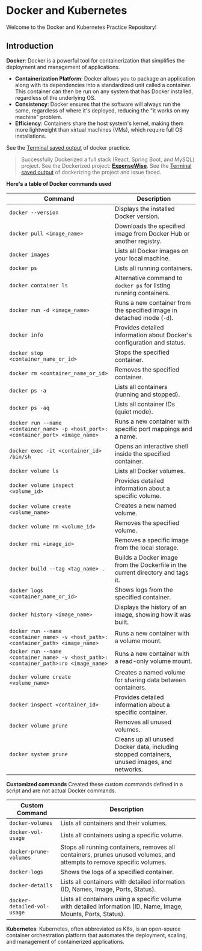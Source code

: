 # Docker and Kubernetes

Welcome to the Docker and Kubernetes Practice Repository!

## Introduction

**Docker**: Docker is a powerful tool for containerization that simplifies the deployment and management of applications.

- **Containerization Platform**: Docker allows you to package an application along with its dependencies into a standardized unit called a container. This container can then be run on any system that has Docker installed, regardless of the underlying OS.
- **Consistency**: Docker ensures that the software will always run the same, regardless of where it's deployed, reducing the "it works on my machine" problem.
- **Efficiency**: Containers share the host system's kernel, making them more lightweight than virtual machines (VMs), which require full OS installations.

See the [Terminal saved output](./Docker-Practice.Terminal-Saved-Output.txt) of docker practice.

> Successfully Dockerized a full stack (React, Spring Boot, and MySQL) project.
> See the Dockerized project: **[ExpenseWise](https://github.com/ksachin7/ExpenseWise)**.
> See the [Terminal saved output](./docker_deploy.txt) of dockerizing the project and issue faced.

**Here's a table of Docker commands used**

| **Command**                                            | **Description**                                                                                     |
|--------------------------------------------------------|-----------------------------------------------------------------------------------------------------|
| `docker --version`                                   | Displays the installed Docker version.                                                             |
| `docker pull <image_name>`                           | Downloads the specified image from Docker Hub or another registry.                                 |
| `docker images`                                      | Lists all Docker images on your local machine.                                                     |
| `docker ps`                                           | Lists all running containers.                                                                      |
| `docker container ls`                                | Alternative command to `docker ps` for listing running containers.                                 |
| `docker run -d <image_name>`                         | Runs a new container from the specified image in detached mode (`-d`).                             |
| `docker info`                                        | Provides detailed information about Docker's configuration and status.                             |
| `docker stop <container_name_or_id>`                  | Stops the specified container.                                                                     |
| `docker rm <container_name_or_id>`                    | Removes the specified container.                                                                   |
| `docker ps -a`                                       | Lists all containers (running and stopped).                                                        |
| `docker ps -aq`                                      | Lists all container IDs (quiet mode).                                                               |
| `docker run --name <container_name> -p <host_port>:<container_port> <image_name>` | Runs a new container with specific port mappings and a name.                                       |
| `docker exec -it <container_id> /bin/sh`              | Opens an interactive shell inside the specified container.                                          |
| `docker volume ls`                                   | Lists all Docker volumes.                                                                          |
| `docker volume inspect <volume_id>`                   | Provides detailed information about a specific volume.                                             |
| `docker volume create <volume_name>`                  | Creates a new named volume.                                                                        |
| `docker volume rm <volume_id>`                        | Removes the specified volume.                                                                     |
| `docker rmi <image_id>`                               | Removes a specific image from the local storage.                                                    |
| `docker build --tag <tag_name> .`                     | Builds a Docker image from the Dockerfile in the current directory and tags it.                     |
| `docker logs <container_name_or_id>`                  | Shows logs from the specified container.                                                            |
| `docker history <image_name>`                         | Displays the history of an image, showing how it was built.                                         |
| `docker run --name <container_name> -v <host_path>:<container_path> <image_name>` | Runs a new container with a volume mount.                                                            |
| `docker run --name <container_name> -v <host_path>:<container_path>:ro <image_name>` | Runs a new container with a read-only volume mount.                                                 |
| `docker volume create <volume_name>`                  | Creates a named volume for sharing data between containers.                                        |
| `docker inspect <container_id>`                       | Provides detailed information about a specific container.                                           |
| `docker volume prune`                                | Removes all unused volumes.                                                                        |
| `docker system prune`                                | Cleans up all unused Docker data, including stopped containers, unused images, and networks.         |

**Customized commands**
Created these custom commands defined in a script and are not actual Docker commands.

| **Custom Command**                            | **Description**                                                                                   |
|--------------------------------------|---------------------------------------------------------------------------------------------------|
| `docker-volumes`                     | Lists all containers and their volumes.                                       |
| `docker-vol-usage`                   | Lists all containers using a specific volume.                                 |
| `docker-prune-volumes`               | Stops all running containers, removes all containers, prunes unused volumes, and attempts to remove specific volumes. |
| `docker-logs`                        | Shows the logs of a specified container.                                       |
| `docker-details`                     | Lists all containers with detailed information (ID, Names, Image, Ports, Status). |
| `docker-detailed-vol-usage`          | Lists all containers using a specific volume with detailed information (ID, Name, Image, Mounts, Ports, Status). |

**Kubernetes**: Kubernetes, often abbreviated as K8s, is an open-source container orchestration platform that automates the deployment, scaling, and management of containerized applications.
